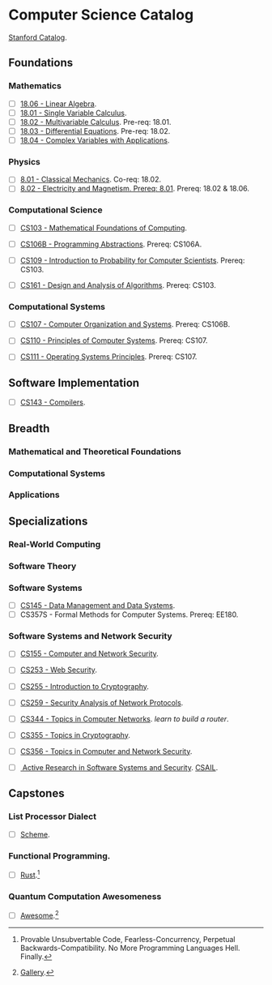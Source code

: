 # Computer Science Catalog
[Stanford Catalog](https://bulletin.stanford.edu/programs/CS-BS).

## Foundations

### Mathematics
- [ ] [18.06 - Linear Algebra](https://ocw.mit.edu/courses/18-06sc-linear-algebra-fall-2011/pages/syllabus/).
- [ ] [18.01 - Single Variable Calculus](https://ocw.mit.edu/courses/18-01sc-single-variable-calculus-fall-2010/pages/syllabus/).
- [ ] [18.02 - Multivariable Calculus](https://ocw.mit.edu/courses/18-02sc-multivariable-calculus-fall-2010/pages/syllabus/). Pre-req: 18.01.
- [ ] [18.03 - Differential Equations](https://ocw.mit.edu/courses/18-03sc-differential-equations-fall-2011/). Pre-req: 18.02.
- [ ] [18.04 - Complex Variables with Applications](https://ocw.mit.edu/courses/18-04-complex-variables-with-applications-spring-2018/pages/syllabus/).

### Physics
- [ ] [8.01 - Classical Mechanics](https://ocw.mit.edu/courses/physics/8-01sc-classical-mechanics-fall-2016/). Co-req: 18.02.
- [ ] [8.02 - Electricity and Magnetism. Prereq: 8.01](https://ocw.mit.edu/courses/physics/8-02-physics-ii-electricity-and-magnetism-spring-2007/). Prereq: 18.02 & 18.06.

### Computational Science 
- [ ] [CS103 - Mathematical Foundations of Computing](https://web.stanford.edu/class/cs103/schedule.html).
- [ ] [CS106B - Programming Abstractions](https://web.stanford.edu/class/cs106b/). Prereq: CS106A.

- [ ] [CS109 - Introduction to Probability for Computer Scientists](https://web.stanford.edu/class/cs109/). Prereq: CS103.
- [ ] [CS161 - Design and Analysis of Algorithms](https://web.stanford.edu/class/archive/cs/cs161/cs161.1166/). Prereq: CS103.

### Computational Systems
- [ ] [CS107 - Computer Organization and Systems](https://web.stanford.edu/class/archive/cs/cs107/cs107.1224/calendar). Prereq: CS106B.

- [ ] [CS110 - Principles of Computer Systems](https://web.stanford.edu/class/cs110/). Prereq: CS107.
- [ ] [CS111 - Operating Systems Principles](https://web.stanford.edu/class/cs111/spring22/). Prereq: CS107.

## Software Implementation
- [ ] [CS143 - Compilers](https://web.stanford.edu/class/cs143/).



## Breadth

### Mathematical and Theoretical Foundations

### Computational Systems

### Applications



## Specializations

### Real-World Computing

### Software Theory

### Software Systems
- [ ] [CS145 - Data Management and Data Systems](https://cs145-fa19.github.io/#).
- [ ] CS357S - Formal Methods for Computer Systems. Prereq: EE180.

### Software Systems and Network Security
- [ ] [CS155 - Computer and Network Security](https://crypto.stanford.edu/cs155old/cs155-spring17/).
- [ ] [CS253 - Web Security](https://web.stanford.edu/class/cs253/).
- [ ] [CS255 - Introduction to Cryptography](https://crypto.stanford.edu/~dabo/cs255/syllabus.html).
- [ ] [CS259 - Security Analysis of Network Protocols](https://web.stanford.edu/class/cs259/WWW08/).
- [ ] [CS344 - Topics in Computer Networks](https://bulletin.stanford.edu/courses/1058581). *learn to build a router*.
- [ ] [CS355 - Topics in Cryptography](https://crypto.stanford.edu/~dabo/courses/cs355_spring14/syllabus.html).
- [ ] [CS356 - Topics in Computer and Network Security](https://cs356.stanford.edu/).
- [ ] [ Active Research in Software Systems and Security](https://seclab.stanford.edu/). [CSAIL](https://www.csail.mit.edu/).



## Capstones

### List Processor Dialect
- [ ] [Scheme](https://www.schemers.org/).

### Functional Programming.
- [ ] [Rust](https://doc.rust-lang.org/book/).[^1]

### Quantum Computation Awesomeness
- [ ] [Awesome](https://github.com/desireevl/awesome-quantum-computing).[^2]



[^1]: Provable Unsubvertable Code, Fearless-Concurrency, Perpetual Backwards-Compatibility. No More Programming Languages Hell. Finally.
[^2]: [Gallery](https://archive.org/details/1111101000-robots/page/n1/mode/2up?view=theater).



